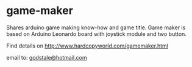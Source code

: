 # game-maker
Shares arduino game making know-how and game title. Game maker is based on Arduino Leonardo board with joystick module and two button.




Find details on http://www.hardcopyworld.com/gamemaker.html

email to: godstale@hotmail.com
